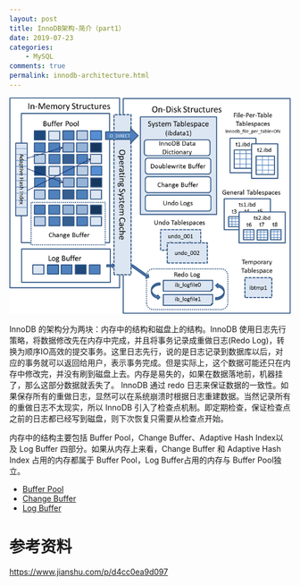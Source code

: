```yaml
---
layout: post
title: InnoDB架构-简介（part1）
date: 2019-07-23
categories:
    - MySQL
comments: true
permalink: innodb-architecture.html
---
```


![](/assets/images/posts/innodb-architecture/innodb-architecture-1.png)

InnoDB 的架构分为两块：内存中的结构和磁盘上的结构。InnoDB 使用日志先行策略，将数据修改先在内存中完成，并且将事务记录成重做日志(Redo Log)，转换为顺序IO高效的提交事务。这里日志先行，说的是日志记录到数据库以后，对应的事务就可以返回给用户，表示事务完成。但是实际上，这个数据可能还只在内存中修改完，并没有刷到磁盘上去。内存是易失的，如果在数据落地前，机器挂了，那么这部分数据就丢失了。
InnoDB 通过 redo 日志来保证数据的一致性。如果保存所有的重做日志，显然可以在系统崩溃时根据日志重建数据。当然记录所有的重做日志不太现实，所以 InnoDB 引入了检查点机制。即定期检查，保证检查点之前的日志都已经写到磁盘，则下次恢复只需要从检查点开始。

内存中的结构主要包括 Buffer Pool，Change Buffer、Adaptive Hash Index以及 Log Buffer 四部分。如果从内存上来看，Change Buffer 和 Adaptive Hash Index 占用的内存都属于 Buffer Pool，Log Buffer占用的内存与 Buffer Pool独立。

- [Buffer Pool](https://edgar615.github.io/innodb-buffer-pool.html)
- [Change Buffer](https://edgar615.github.io/innodb-change-buffer.html)
- [Log Buffer](https://edgar615.github.io/innodb-log-buffer.html)

# 参考资料

https://www.jianshu.com/p/d4cc0ea9d097